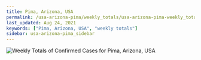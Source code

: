 ```yaml
---
title: Pima, Arizona, USA
permalink: /usa-arizona-pima/weekly_totals/usa-arizona-pima-weekly_totals.html
last_updated: Aug 24, 2021
keywords: ["Pima, Arizona, USA", "weekly totals"]
sidebar: usa-arizona-pima_sidebar
---
```


![Weekly Totals of Confirmed Cases for Pima, Arizona, USA](/covid_tracker/images/graphs/usa-arizona-pima-weekly_totals_graph.png)
